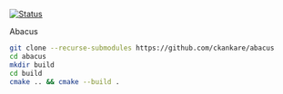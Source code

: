 [![Status](https://github.com/ckankare/abacus/actions/workflows/ubuntu.yml/badge.svg)](https://github.com/ckankare/abacus)

Abacus

```bash
git clone --recurse-submodules https://github.com/ckankare/abacus
cd abacus
mkdir build
cd build
cmake .. && cmake --build .
```
